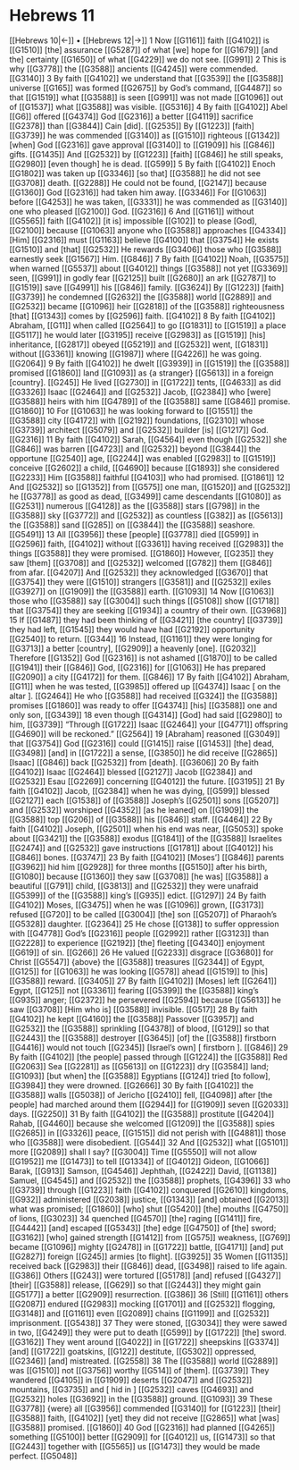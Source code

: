 # Hebrews 11
[[Hebrews 10|←]] • [[Hebrews 12|→]]
1 Now [[G1161]] faith [[G4102]] is [[G1510]] [the] assurance [[G5287]] of what [we] hope for [[G1679]] [and the] certainty [[G1650]] of what [[G4229]] we do not see. [[G991]] 
2 This is why [[G3778]] the [[G3588]] ancients [[G4245]] were commended. [[G3140]] 
3 By faith [[G4102]] we understand that [[G3539]] the [[G3588]] universe [[G165]] was formed [[G2675]] by God’s command, [[G4487]] so that [[G1519]] what [[G3588]] is seen [[G991]] was not made [[G1096]] out of [[G1537]] what [[G3588]] was visible. [[G5316]] 
4 By faith [[G4102]] Abel [[G6]] offered [[G4374]] God [[G2316]] a better [[G4119]] sacrifice [[G2378]] than [[G3844]] Cain [did]. [[G2535]] By [[G1223]] [faith] [[G3739]] he was commended [[G3140]] as [[G1510]] righteous [[G1342]] [when] God [[G2316]] gave approval [[G3140]] to [[G1909]] his [[G846]] gifts. [[G1435]] And [[G2532]] by [[G1223]] [faith] [[G846]] he still speaks, [[G2980]] [even though] he is dead. [[G599]] 
5 By faith [[G4102]] Enoch [[G1802]] was taken up [[G3346]] [so that] [[G3588]] he did not see [[G3708]] death. [[G2288]] He could not be found, [[G2147]] because [[G1360]] God [[G2316]] had taken him away. [[G3346]] For [[G1063]] before [[G4253]] he was taken, [[G3331]] he was commended as [[G3140]] one who pleased [[G2100]] God. [[G2316]] 
6 And [[G1161]] without [[G5565]] faith [[G4102]] [it is] impossible [[G102]] to please [God], [[G2100]] because [[G1063]] anyone who [[G3588]] approaches [[G4334]] [Him] [[G2316]] must [[G1163]] believe [[G4100]] that [[G3754]] He exists [[G1510]] and [that] [[G2532]] He rewards [[G3406]] those who [[G3588]] earnestly seek [[G1567]] Him. [[G846]] 
7 By faith [[G4102]] Noah, [[G3575]] when warned [[G5537]] about [[G4012]] things [[G3588]] not yet [[G3369]] seen, [[G991]] in godly fear [[G2125]] built [[G2680]] an ark [[G2787]] to [[G1519]] save [[G4991]] his [[G846]] family. [[G3624]] By [[G1223]] [faith] [[G3739]] he condemned [[G2632]] the [[G3588]] world [[G2889]] and [[G2532]] became [[G1096]] heir [[G2818]] of the [[G3588]] righteousness [that] [[G1343]] comes by [[G2596]] faith. [[G4102]] 
8 By faith [[G4102]] Abraham, [[G11]] when called [[G2564]] to go [[G1831]] to [[G1519]] a place [[G5117]] he would later [[G3195]] receive [[G2983]] as [[G1519]] [his] inheritance, [[G2817]] obeyed [[G5219]] and [[G2532]] went, [[G1831]] without [[G3361]] knowing [[G1987]] where [[G4226]] he was going. [[G2064]] 
9 By faith [[G4102]] he dwelt [[G3939]] in [[G1519]] the [[G3588]] promised [[G1860]] land [[G1093]] as {a stranger} [[G5613]] in a foreign [country]. [[G245]] He lived [[G2730]] in [[G1722]] tents, [[G4633]] as did [[G3326]] Isaac [[G2464]] and [[G2532]] Jacob, [[G2384]] who [were] [[G3588]] heirs with him [[G4789]] of the [[G3588]] same [[G846]] promise. [[G1860]] 
10 For [[G1063]] he was looking forward to [[G1551]] the [[G3588]] city [[G4172]] with [[G2192]] foundations, [[G2310]] whose [[G3739]] architect [[G5079]] and [[G2532]] builder [is] [[G1217]] God. [[G2316]] 
11 By faith [[G4102]] Sarah, [[G4564]] even though [[G2532]] she [[G846]] was barren [[G4723]] and [[G2532]] beyond [[G3844]] the opportune [[G2540]] age, [[G2244]] was enabled [[G2983]] to [[G1519]] conceive [[G2602]] a child, [[G4690]] because [[G1893]] she considered [[G2233]] Him [[G3588]] faithful [[G4103]] who had promised. [[G1861]] 
12 And [[G2532]] so [[G1352]] from [[G575]] one man, [[G1520]] and [[G2532]] he [[G3778]] as good as dead, [[G3499]] came descendants [[G1080]] as [[G2531]] numerous [[G4128]] as the [[G3588]] stars [[G798]] in the [[G3588]] sky [[G3772]] and [[G2532]] as countless [[G382]] as [[G5613]] the [[G3588]] sand [[G285]] on [[G3844]] the [[G3588]] seashore. [[G5491]] 
13 All [[G3956]] these [people] [[G3778]] died [[G599]] in [[G2596]] faith, [[G4102]] without [[G3361]] having received [[G2983]] the things [[G3588]] they were promised. [[G1860]] However, [[G235]] they saw [them] [[G3708]] and [[G2532]] welcomed [[G782]] them [[G846]] from afar. [[G4207]] And [[G2532]] they acknowledged [[G3670]] that [[G3754]] they were [[G1510]] strangers [[G3581]] and [[G2532]] exiles [[G3927]] on [[G1909]] the [[G3588]] earth. [[G1093]] 
14 Now [[G1063]] those who [[G3588]] say [[G3004]] such things [[G5108]] show [[G1718]] that [[G3754]] they are seeking [[G1934]] a country of their own. [[G3968]] 
15 If [[G1487]] they had been thinking of [[G3421]] [the country] [[G3739]] they had left, [[G1545]] they would have had [[G2192]] opportunity [[G2540]] to return. [[G344]] 
16 Instead, [[G1161]] they were longing for [[G3713]] a better [country], [[G2909]] a heavenly [one]. [[G2032]] Therefore [[G1352]] God [[G2316]] is not ashamed [[G1870]] to be called [[G1941]] their [[G846]] God, [[G2316]] for [[G1063]] He has prepared [[G2090]] a city [[G4172]] for them. [[G846]] 
17 By faith [[G4102]] Abraham, [[G11]] when he was tested, [[G3985]] offered up [[G4374]] Isaac [ on the altar ]. [[G2464]] He who [[G3588]] had received [[G324]] the [[G3588]] promises [[G1860]] was ready to offer [[G4374]] [his] [[G3588]] one and only son, [[G3439]] 
18 even though [[G4314]] [God] had said [[G2980]] to him, [[G3739]] “Through [[G1722]] Isaac [[G2464]] your [[G4771]] offspring [[G4690]] will be reckoned.” [[G2564]] 
19 [Abraham] reasoned [[G3049]] that [[G3754]] God [[G2316]] could [[G1415]] raise [[G1453]] [the] dead, [[G3498]] [and] in [[G1722]] a sense, [[G3850]] he did receive [[G2865]] [Isaac] [[G846]] back [[G2532]] from [death]. [[G3606]] 
20 By faith [[G4102]] Isaac [[G2464]] blessed [[G2127]] Jacob [[G2384]] and [[G2532]] Esau [[G2269]] concerning [[G4012]] the future. [[G3195]] 
21 By faith [[G4102]] Jacob, [[G2384]] when he was dying, [[G599]] blessed [[G2127]] each [[G1538]] of [[G3588]] Joseph’s [[G2501]] sons [[G5207]] and [[G2532]] worshiped [[G4352]] [as he leaned] on [[G1909]] the [[G3588]] top [[G206]] of [[G3588]] his [[G846]] staff. [[G4464]] 
22 By faith [[G4102]] Joseph, [[G2501]] when his end was near, [[G5053]] spoke about [[G3421]] the [[G3588]] exodus [[G1841]] of the [[G3588]] Israelites [[G2474]] and [[G2532]] gave instructions [[G1781]] about [[G4012]] his [[G846]] bones. [[G3747]] 
23 By faith [[G4102]] [Moses’] [[G846]] parents [[G3962]] hid him [[G2928]] for three months [[G5150]] after his birth, [[G1080]] because [[G1360]] they saw [[G3708]] [he was] [[G3588]] a beautiful [[G791]] child, [[G3813]] and [[G2532]] they were unafraid [[G5399]] of the [[G3588]] king’s [[G935]] edict. [[G1297]] 
24 By faith [[G4102]] Moses, [[G3475]] when he was [[G1096]] grown, [[G3173]] refused [[G720]] to be called [[G3004]] [the] son [[G5207]] of Pharaoh’s [[G5328]] daughter. [[G2364]] 
25 He chose [[G138]] to suffer oppression with [[G4778]] God’s [[G2316]] people [[G2992]] rather [[G3123]] than [[G2228]] to experience [[G2192]] [the] fleeting [[G4340]] enjoyment [[G619]] of sin. [[G266]] 
26 He valued [[G2233]] disgrace [[G3680]] for Christ [[G5547]] {above} the [[G3588]] treasures [[G2344]] of Egypt, [[G125]] for [[G1063]] he was looking [[G578]] ahead [[G1519]] to [his] [[G3588]] reward. [[G3405]] 
27 By faith [[G4102]] [Moses] left [[G2641]] Egypt, [[G125]] not [[G3361]] fearing [[G5399]] the [[G3588]] king’s [[G935]] anger; [[G2372]] he persevered [[G2594]] because [[G5613]] he saw [[G3708]] [Him who is] [[G3588]] invisible. [[G517]] 
28 By faith [[G4102]] he kept [[G4160]] the [[G3588]] Passover [[G3957]] and [[G2532]] the [[G3588]] sprinkling [[G4378]] of blood, [[G129]] so that [[G2443]] the [[G3588]] destroyer [[G3645]] [of] the [[G3588]] firstborn [[G4416]] would not touch [[G2345]] [Israel’s own] [ firstborn ]. [[G846]] 
29 By faith [[G4102]] [the people] passed through [[G1224]] the [[G3588]] Red [[G2063]] Sea [[G2281]] as [[G5613]] on [[G1223]] dry [[G3584]] land; [[G1093]] [but when] the [[G3588]] Egyptians [[G124]] tried [to follow], [[G3984]] they were drowned. [[G2666]] 
30 By faith [[G4102]] the [[G3588]] walls [[G5038]] of Jericho [[G2410]] fell, [[G4098]] after [the people] had marched around them [[G2944]] for [[G1909]] seven [[G2033]] days. [[G2250]] 
31 By faith [[G4102]] the [[G3588]] prostitute [[G4204]] Rahab, [[G4460]] because she welcomed [[G1209]] the [[G3588]] spies [[G2685]] in [[G3326]] peace, [[G1515]] did not perish with [[G4881]] those who [[G3588]] were disobedient. [[G544]] 
32 And [[G2532]] what [[G5101]] more [[G2089]] shall I say? [[G3004]] Time [[G5550]] will not allow [[G1952]] me [[G1473]] to tell [[G1334]] of [[G4012]] Gideon, [[G1066]] Barak, [[G913]] Samson, [[G4546]] Jephthah, [[G2422]] David, [[G1138]] Samuel, [[G4545]] and [[G2532]] the [[G3588]] prophets, [[G4396]] 
33 who [[G3739]] through [[G1223]] faith [[G4102]] conquered [[G2610]] kingdoms, [[G932]] administered [[G2038]] justice, [[G1343]] [and] obtained [[G2013]] what was promised; [[G1860]] [who] shut [[G5420]] [the] mouths [[G4750]] of lions, [[G3023]] 
34 quenched [[G4570]] [the] raging [[G1411]] fire, [[G4442]] [and] escaped [[G5343]] [the] edge [[G4750]] of [the] sword; [[G3162]] [who] gained strength [[G1412]] from [[G575]] weakness, [[G769]] became [[G1096]] mighty [[G2478]] in [[G1722]] battle, [[G4171]] [and] put [[G2827]] foreign [[G245]] armies [to flight]. [[G3925]] 
35 Women [[G1135]] received back [[G2983]] their [[G846]] dead, [[G3498]] raised to life again. [[G386]] Others [[G243]] were tortured [[G5178]] [and] refused [[G4327]] [their] [[G3588]] release, [[G629]] so that [[G2443]] they might gain [[G5177]] a better [[G2909]] resurrection. [[G386]] 
36 [Still] [[G1161]] others [[G2087]] endured [[G2983]] mocking [[G1701]] and [[G2532]] flogging, [[G3148]] and [[G1161]] even [[G2089]] chains [[G1199]] and [[G2532]] imprisonment. [[G5438]] 
37 They were stoned, [[G3034]] they were sawed in two, [[G4249]] they were put to death [[G599]] by [[G1722]] [the] sword. [[G3162]] They went around [[G4022]] in [[G1722]] sheepskins [[G3374]] [and] [[G1722]] goatskins, [[G122]] destitute, [[G5302]] oppressed, [[G2346]] [and] mistreated. [[G2558]] 
38 The [[G3588]] world [[G2889]] was [[G1510]] not [[G3756]] worthy [[G514]] of [them]. [[G3739]] They wandered [[G4105]] in [[G1909]] deserts [[G2047]] and [[G2532]] mountains, [[G3735]] and [ hid in ] [[G2532]] caves [[G4693]] and [[G2532]] holes [[G3692]] in the [[G3588]] ground. [[G1093]] 
39 These [[G3778]] {were} all [[G3956]] commended [[G3140]] for [[G1223]] [their] [[G3588]] faith, [[G4102]] [yet] they did not receive [[G2865]] what [was] [[G3588]] promised. [[G1860]] 
40 God [[G2316]] had planned [[G4265]] something [[G5100]] better [[G2909]] for [[G4012]] us, [[G1473]] so that [[G2443]] together with [[G5565]] us [[G1473]] they would be made perfect. [[G5048]] 
